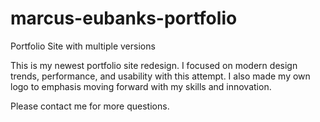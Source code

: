 # marcus-eubanks-portfolio
Portfolio Site with multiple versions

This is my newest portfolio site redesign.
I focused on modern design trends, performance, and usability with this attempt.
I also made my own logo to emphasis moving forward with my skills and innovation.

Please contact me for more questions.
